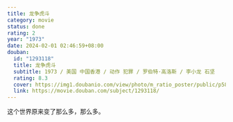 ```yaml
---
title: 龙争虎斗
category: movie
status: done
rating: 2
year: "1973"
date: 2024-02-01 02:46:59+08:00
douban:
  id: "1293118"
  title: 龙争虎斗
  subtitle: 1973 / 美国 中国香港 / 动作 犯罪 / 罗伯特·高洛斯 / 李小龙 石坚
  rating: 8.3
  cover: https://img1.doubanio.com/view/photo/m_ratio_poster/public/p581902469.jpg
  link: https://movie.douban.com/subject/1293118/
---
```


这个世界原来变了那么多，那么多。
